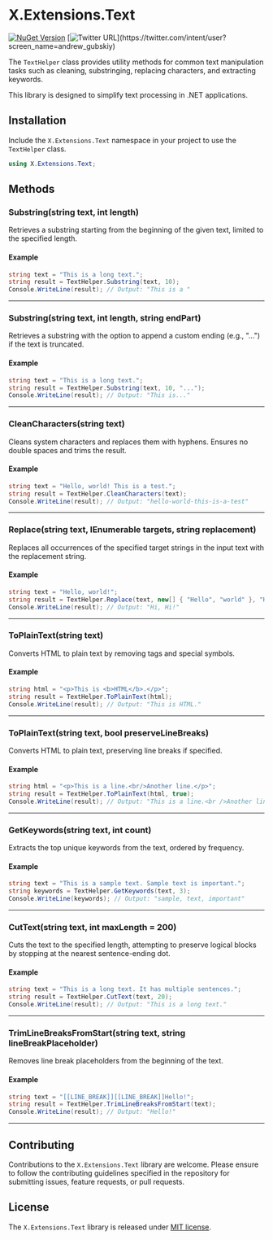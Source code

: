 # X.Extensions.Text

[![NuGet Version](http://img.shields.io/nuget/v/X.Extensions.Text.svg?style=flat)](https://www.nuget.org/packages/X.Extensions.Text/)
[![Twitter URL](https://img.shields.io/twitter/url/https/twitter.com/andrew_gubskiy.svg?style=social&label=Follow%20me!)](https://twitter.com/intent/user?screen_name=andrew_gubskiy)


The `TextHelper` class provides utility methods for common text manipulation tasks such as cleaning, substringing, replacing characters, and extracting keywords. 

This library is designed to simplify text processing in .NET applications.

## Installation

Include the `X.Extensions.Text` namespace in your project to use the `TextHelper` class.

```csharp
using X.Extensions.Text;
```

## Methods

### Substring(string text, int length)

Retrieves a substring starting from the beginning of the given text, limited to the specified length.

#### Example
```csharp
string text = "This is a long text.";
string result = TextHelper.Substring(text, 10);
Console.WriteLine(result); // Output: "This is a "
```

---

### Substring(string text, int length, string endPart)

Retrieves a substring with the option to append a custom ending (e.g., "...") if the text is truncated.

#### Example
```csharp
string text = "This is a long text.";
string result = TextHelper.Substring(text, 10, "...");
Console.WriteLine(result); // Output: "This is..."
```

---

### CleanCharacters(string text)

Cleans system characters and replaces them with hyphens. Ensures no double spaces and trims the result.

#### Example
```csharp
string text = "Hello, world! This is a test.";
string result = TextHelper.CleanCharacters(text);
Console.WriteLine(result); // Output: "hello-world-this-is-a-test"
```

---

### Replace(string text, IEnumerable<string> targets, string replacement)

Replaces all occurrences of the specified target strings in the input text with the replacement string.

#### Example
```csharp
string text = "Hello, world!";
string result = TextHelper.Replace(text, new[] { "Hello", "world" }, "Hi");
Console.WriteLine(result); // Output: "Hi, Hi!"
```

---

### ToPlainText(string text)

Converts HTML to plain text by removing tags and special symbols.

#### Example
```csharp
string html = "<p>This is <b>HTML</b>.</p>";
string result = TextHelper.ToPlainText(html);
Console.WriteLine(result); // Output: "This is HTML."
```

---

### ToPlainText(string text, bool preserveLineBreaks)

Converts HTML to plain text, preserving line breaks if specified.

#### Example
```csharp
string html = "<p>This is a line.<br/>Another line.</p>";
string result = TextHelper.ToPlainText(html, true);
Console.WriteLine(result); // Output: "This is a line.<br />Another line."
```

---

### GetKeywords(string text, int count)

Extracts the top unique keywords from the text, ordered by frequency.

#### Example
```csharp
string text = "This is a sample text. Sample text is important.";
string keywords = TextHelper.GetKeywords(text, 3);
Console.WriteLine(keywords); // Output: "sample, text, important"
```

---

### CutText(string text, int maxLength = 200)

Cuts the text to the specified length, attempting to preserve logical blocks by stopping at the nearest sentence-ending dot.

#### Example
```csharp
string text = "This is a long text. It has multiple sentences.";
string result = TextHelper.CutText(text, 20);
Console.WriteLine(result); // Output: "This is a long text."
```

---

### TrimLineBreaksFromStart(string text, string lineBreakPlaceholder)

Removes line break placeholders from the beginning of the text.

#### Example
```csharp
string text = "[[LINE_BREAK]][[LINE_BREAK]]Hello!";
string result = TextHelper.TrimLineBreaksFromStart(text);
Console.WriteLine(result); // Output: "Hello!"
```

---

## Contributing
Contributions to the `X.Extensions.Text` library are welcome. Please ensure to follow the contributing guidelines specified in the repository for submitting issues, feature requests, or pull requests.

## License
The `X.Extensions.Text` library is released under [MIT license](https://raw.githubusercontent.com/ernado-x/X.Text/master/LICENSE).
